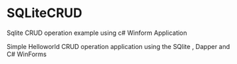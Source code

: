 # SQLiteCRUD
Sqlite CRUD operation example using c# Winform Application

Simple Helloworld CRUD operation application using the SQlite , Dapper and C# WinForms
